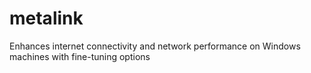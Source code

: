 # metalink
Enhances internet connectivity and network performance on Windows machines with fine-tuning options

